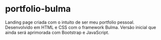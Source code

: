 # portfolio-bulma
Landing page criada com o intuito de ser meu portfolio pessoal. Desenvolvido em HTML e CSS com o framework Bulma.
Versão inicial que ainda será aprimorada com Bootstrap e JavaScript.

